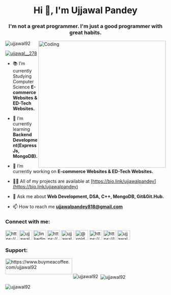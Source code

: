 <h1 align="center">Hi 👋, I'm Ujjawal Pandey</h1>
<h3 align="center">I'm not a great programmer. I'm just a good programmer with great habits.</h3>
<img align="right" alt="Coding" width="400" src="https://github.com/Adam-pw/Adam-pw/blob/main/animation_500_kxa883sd.gif">

<p align="left"> <img src="https://komarev.com/ghpvc/?username=ujjawal92&label=Profile%20views&color=0e75b6&style=flat" alt="ujjawal92" /> </p>

<p align="left"> <a href="https://twitter.com/ujjawal__278" target="blank"><img src="https://img.shields.io/twitter/follow/ujjawal__278?logo=twitter&style=for-the-badge" alt="ujjawal__278" /></a> </p>

- 📚 I’m currently Studying Computer Science **E-commerce Websites & ED-Tech Websites.**

- 🌱 I’m currently learning **Backend Development(ExpressJs, MongoDB).**

- 🔭 I’m currently working on **E-commerce Websites & ED-Tech Websites.**

- 👨‍💻 All of my projects are available at [https://bio.link/ujjawalpandey](https://bio.link/ujjawalpandey)

- 💬 Ask me about **Web Development, DSA, C++, MongoDB, Git&Git.Hub.**

- 📫 How to reach me **ujjawalpandey818@gmail.com**

<h3 align="left">Connect with me:</h3>
<p align="left">
<a href="https://codepen.io/https://codepen.io/cyberknight0001" target="blank"><img align="center" src="https://raw.githubusercontent.com/rahuldkjain/github-profile-readme-generator/master/src/images/icons/Social/codepen.svg" alt="https://codepen.io/cyberknight0001" height="30" width="40" /></a>
<a href="https://twitter.com/ujjawal__278" target="blank"><img align="center" src="https://raw.githubusercontent.com/rahuldkjain/github-profile-readme-generator/master/src/images/icons/Social/twitter.svg" alt="ujjawal__278" height="30" width="40" /></a>
<a href="https://linkedin.com/in/linkedin.com/in/ukp086" target="blank"><img align="center" src="https://raw.githubusercontent.com/rahuldkjain/github-profile-readme-generator/master/src/images/icons/Social/linked-in-alt.svg" alt="linkedin.com/in/ukp086" height="30" width="40" /></a>
<a href="https://stackoverflow.com/users/https://stackoverflow.com/users/20462570/ujjawal-pandey" target="blank"><img align="center" src="https://raw.githubusercontent.com/rahuldkjain/github-profile-readme-generator/master/src/images/icons/Social/stack-overflow.svg" alt="https://stackoverflow.com/users/20462570/ujjawal-pandey" height="30" width="40" /></a>
<a href="https://instagram.com/ujjawal____278" target="blank"><img align="center" src="https://raw.githubusercontent.com/rahuldkjain/github-profile-readme-generator/master/src/images/icons/Social/instagram.svg" alt="ujjawal____278" height="30" width="40" /></a>
<a href="https://medium.com/@spider92" target="blank"><img align="center" src="https://raw.githubusercontent.com/rahuldkjain/github-profile-readme-generator/master/src/images/icons/Social/medium.svg" alt="@spider92" height="30" width="40" /></a>
<a href="https://codeforces.com/profile/https://codeforces.com/profile/ujjawalpandey" target="blank"><img align="center" src="https://raw.githubusercontent.com/rahuldkjain/github-profile-readme-generator/master/src/images/icons/Social/codeforces.svg" alt="https://codeforces.com/profile/ujjawalpandey" height="30" width="40" /></a>
<a href="https://leetcode.com/CyberKnight_0001/" target="blank"><img align="center" src="https://raw.githubusercontent.com/rahuldkjain/github-profile-readme-generator/master/src/images/icons/Social/leet-code.svg" alt="https://leetcode.com/ujjawal_278/" height="30" width="40" /></a>
<a href="https://auth.geeksforgeeks.org/user/ujjawal__278" target="blank"><img align="center" src="https://raw.githubusercontent.com/rahuldkjain/github-profile-readme-generator/master/src/images/icons/Social/geeks-for-geeks.svg" alt="ujjawal__278" height="30" width="40" /></a>
</p>

<h3 align="left">Support:</h3>
<p><a href="https://www.buymeacoffee.com/https://www.buymeacoffee.com/ujjawal92"> <img align="left" src="https://cdn.buymeacoffee.com/buttons/v2/default-yellow.png" height="50" width="210" alt="https://www.buymeacoffee.com/ujjawal92" /></a></p><br><br>

<p><img align="left" src="https://github-readme-stats.vercel.app/api/top-langs?username=ujjawal92&show_icons=true&locale=en&layout=compact" alt="ujjawal92" /></p>

<p>&nbsp;<img align="center" src="https://github-readme-stats.vercel.app/api?username=ujjawal92&show_icons=true&locale=en" alt="ujjawal92" /></p>

<p><img align="center" src="https://github-readme-streak-stats.herokuapp.com/?user=ujjawal92&" alt="ujjawal92" /></p>
